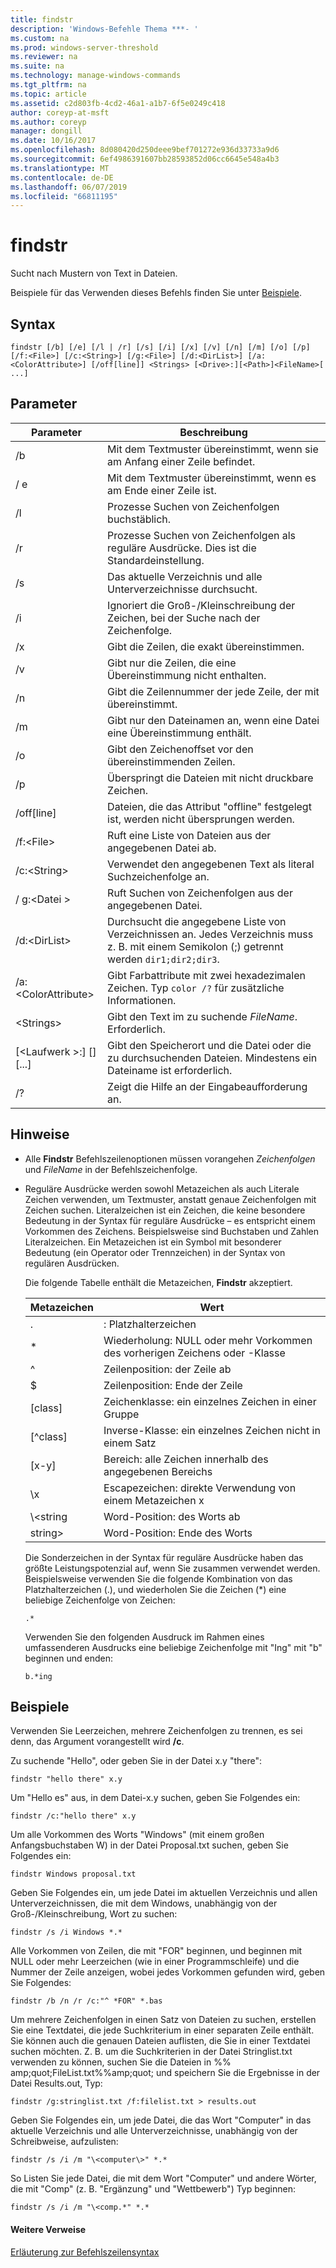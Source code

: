 ```yaml
---
title: findstr
description: 'Windows-Befehle Thema ***- '
ms.custom: na
ms.prod: windows-server-threshold
ms.reviewer: na
ms.suite: na
ms.technology: manage-windows-commands
ms.tgt_pltfrm: na
ms.topic: article
ms.assetid: c2d803fb-4cd2-46a1-a1b7-6f5e0249c418
author: coreyp-at-msft
ms.author: coreyp
manager: dongill
ms.date: 10/16/2017
ms.openlocfilehash: 8d080420d250deee9bef701272e936d33733a9d6
ms.sourcegitcommit: 6ef4986391607bb28593852d06cc6645e548a4b3
ms.translationtype: MT
ms.contentlocale: de-DE
ms.lasthandoff: 06/07/2019
ms.locfileid: "66811195"
---
```

# <a name="findstr"></a>findstr

Sucht nach Mustern von Text in Dateien.

Beispiele für das Verwenden dieses Befehls finden Sie unter [Beispiele](#examples).

## <a name="syntax"></a>Syntax

```
findstr [/b] [/e] [/l | /r] [/s] [/i] [/x] [/v] [/n] [/m] [/o] [/p] [/f:<File>] [/c:<String>] [/g:<File>] [/d:<DirList>] [/a:<ColorAttribute>] [/off[line]] <Strings> [<Drive>:][<Path>]<FileName>[ ...]
```

## <a name="parameters"></a>Parameter

|Parameter|Beschreibung|
|---------|-----------|
|/b|Mit dem Textmuster übereinstimmt, wenn sie am Anfang einer Zeile befindet.|
|/ e|Mit dem Textmuster übereinstimmt, wenn es am Ende einer Zeile ist.|
|/l|Prozesse Suchen von Zeichenfolgen buchstäblich.|
|/r|Prozesse Suchen von Zeichenfolgen als reguläre Ausdrücke. Dies ist die Standardeinstellung.|
|/s|Das aktuelle Verzeichnis und alle Unterverzeichnisse durchsucht.|
|/i|Ignoriert die Groß-/Kleinschreibung der Zeichen, bei der Suche nach der Zeichenfolge.|
|/x|Gibt die Zeilen, die exakt übereinstimmen.|
|/v|Gibt nur die Zeilen, die eine Übereinstimmung nicht enthalten.|
|/n|Gibt die Zeilennummer der jede Zeile, der mit übereinstimmt.|
|/m|Gibt nur den Dateinamen an, wenn eine Datei eine Übereinstimmung enthält.|
|/o|Gibt den Zeichenoffset vor den übereinstimmenden Zeilen.|
|/p|Überspringt die Dateien mit nicht druckbare Zeichen.|
|/off[line]|Dateien, die das Attribut "offline" festgelegt ist, werden nicht übersprungen werden.|
|/f:\<File>|Ruft eine Liste von Dateien aus der angegebenen Datei ab.|
|/c:\<String>|Verwendet den angegebenen Text als literal Suchzeichenfolge an.|
|/ g:\<Datei >|Ruft Suchen von Zeichenfolgen aus der angegebenen Datei.|
|/d:\<DirList>|Durchsucht die angegebene Liste von Verzeichnissen an. Jedes Verzeichnis muss z. B. mit einem Semikolon (;) getrennt werden `dir1;dir2;dir3`.|
|/a:\<ColorAttribute>|Gibt Farbattribute mit zwei hexadezimalen Zeichen. Typ `color /?` für zusätzliche Informationen.|
|\<Strings>|Gibt den Text im zu suchende *FileName*. Erforderlich.|
|[\<Laufwerk >:] [<Path>]<FileName>[...]|Gibt den Speicherort und die Datei oder die zu durchsuchenden Dateien. Mindestens ein Dateiname ist erforderlich.|
|/?|Zeigt die Hilfe an der Eingabeaufforderung an.|

## <a name="remarks"></a>Hinweise

- Alle **Findstr** Befehlszeilenoptionen müssen vorangehen *Zeichenfolgen* und *FileName* in der Befehlszeichenfolge.
- Reguläre Ausdrücke werden sowohl Metazeichen als auch Literale Zeichen verwenden, um Textmuster, anstatt genaue Zeichenfolgen mit Zeichen suchen. Literalzeichen ist ein Zeichen, die keine besondere Bedeutung in der Syntax für reguläre Ausdrücke – es entspricht einem Vorkommen des Zeichens. Beispielsweise sind Buchstaben und Zahlen Literalzeichen. Ein Metazeichen ist ein Symbol mit besonderer Bedeutung (ein Operator oder Trennzeichen) in der Syntax von regulären Ausdrücken.

  Die folgende Tabelle enthält die Metazeichen, **Findstr** akzeptiert.  

  |Metazeichen|Wert|
  |-------------|-----|
  |.|: Platzhalterzeichen|
  |*|Wiederholung: NULL oder mehr Vorkommen des vorherigen Zeichens oder -Klasse|
  |^|Zeilenposition: der Zeile ab|
  |$|Zeilenposition: Ende der Zeile|
  |[class]|Zeichenklasse: ein einzelnes Zeichen in einer Gruppe|
  |[^class]|Inverse-Klasse: ein einzelnes Zeichen nicht in einem Satz|
  |[x-y]|Bereich: alle Zeichen innerhalb des angegebenen Bereichs|
  |\x|Escapezeichen: direkte Verwendung von einem Metazeichen x|
  |\\<string|Word-Position: des Worts ab|
  |string\>|Word-Position: Ende des Worts|

  Die Sonderzeichen in der Syntax für reguläre Ausdrücke haben das größte Leistungspotenzial auf, wenn Sie zusammen verwendet werden. Beispielsweise verwenden Sie die folgende Kombination von das Platzhalterzeichen (.), und wiederholen Sie die Zeichen (*) eine beliebige Zeichenfolge von Zeichen:

  ```
  .*
  ``` 

  Verwenden Sie den folgenden Ausdruck im Rahmen eines umfassenderen Ausdrucks eine beliebige Zeichenfolge mit "Ing" mit "b" beginnen und enden: 

  ```
  b.*ing
  ```

## <a name="examples"></a>Beispiele

Verwenden Sie Leerzeichen, mehrere Zeichenfolgen zu trennen, es sei denn, das Argument vorangestellt wird **/c**.

Zu suchende "Hello", oder geben Sie in der Datei x.y "there":

```
findstr "hello there" x.y 
```

Um "Hello es" aus, in dem Datei-x.y suchen, geben Sie Folgendes ein:

```
findstr /c:"hello there" x.y 
```

Um alle Vorkommen des Worts "Windows" (mit einem großen Anfangsbuchstaben W) in der Datei Proposal.txt suchen, geben Sie Folgendes ein:

```
findstr Windows proposal.txt 
```

Geben Sie Folgendes ein, um jede Datei im aktuellen Verzeichnis und allen Unterverzeichnissen, die mit dem Windows, unabhängig von der Groß-/Kleinschreibung, Wort zu suchen:

```
findstr /s /i Windows *.* 
```

Alle Vorkommen von Zeilen, die mit "FOR" beginnen, und beginnen mit NULL oder mehr Leerzeichen (wie in einer Programmschleife) und die Nummer der Zeile anzeigen, wobei jedes Vorkommen gefunden wird, geben Sie Folgendes:

```
findstr /b /n /r /c:"^ *FOR" *.bas 
```

Um mehrere Zeichenfolgen in einen Satz von Dateien zu suchen, erstellen Sie eine Textdatei, die jede Suchkriterium in einer separaten Zeile enthält. Sie können auch die genauen Dateien auflisten, die Sie in einer Textdatei suchen möchten. Z. B. um die Suchkriterien in der Datei Stringlist.txt verwenden zu können, suchen Sie die Dateien in %% amp;quot;FileList.txt%%amp;quot; und speichern Sie die Ergebnisse in der Datei Results.out, Typ:

```
findstr /g:stringlist.txt /f:filelist.txt > results.out 
```

Geben Sie Folgendes ein, um jede Datei, die das Wort "Computer" in das aktuelle Verzeichnis und alle Unterverzeichnisse, unabhängig von der Schreibweise, aufzulisten:

```
findstr /s /i /m "\<computer\>" *.*
```

So Listen Sie jede Datei, die mit dem Wort "Computer" und andere Wörter, die mit "Comp" (z. B. "Ergänzung" und "Wettbewerb") Typ beginnen:

```
findstr /s /i /m "\<comp.*" *.*
```

#### <a name="additional-references"></a>Weitere Verweise

[Erläuterung zur Befehlszeilensyntax](command-line-syntax-key.md)